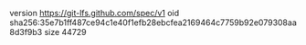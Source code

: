 version https://git-lfs.github.com/spec/v1
oid sha256:35e7b1ff487ce94c1e40f1efb28ebcfea2169464c7759b92e079308aa8d3f9b3
size 44729
